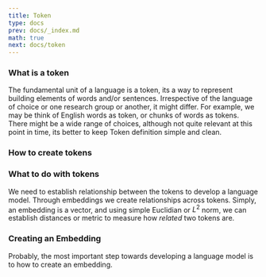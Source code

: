 ```yaml
---
title: Token
type: docs
prev: docs/_index.md
math: true
next: docs/token
---
```


### What is a token
The fundamental unit of a language is a token, its a way to represent building elements of words and/or sentences. Irrespective of the language of choice or one research group or another, it might differ. 
For example, we may be think of English words as token, or chunks of words as tokens. There might be a wide range of choices, although not quite relevant at this point in time, its better to keep Token definition simple and clean.

### How to create tokens

### What to do with tokens
We need to establish relationship between the tokens to develop a language model. Through embeddings we create relationships across tokens. Simply, an embedding is a vector, and using simple Euclidian or $L^2$ norm, we can 
establish distances or metric to measure how *related* two tokens are.

### Creating an Embedding
Probably, the most important step towards developing a language model is to how to create an embedding. 

